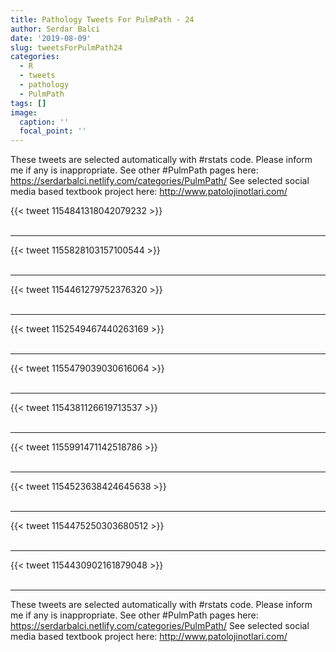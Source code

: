 ```yaml
---
title: Pathology Tweets For PulmPath - 24
author: Serdar Balci
date: '2019-08-09'
slug: tweetsForPulmPath24
categories:
  - R
  - tweets
  - pathology
  - PulmPath
tags: []
image:
  caption: ''
  focal_point: ''
---
```



These tweets are selected automatically with #rstats code. Please inform me if any is inappropriate.
See other #PulmPath pages here: https://serdarbalci.netlify.com/categories/PulmPath/ 
See selected social media based textbook project here: http://www.patolojinotlari.com/

{{< tweet 1154841318042079232 >}}
<br>
<br>
<hr>
{{< tweet 1155828103157100544 >}}
<br>
<br>
<hr>
{{< tweet 1154461279752376320 >}}
<br>
<br>
<hr>
{{< tweet 1152549467440263169 >}}
<br>
<br>
<hr>
{{< tweet 1155479039030616064 >}}
<br>
<br>
<hr>
{{< tweet 1154381126619713537 >}}
<br>
<br>
<hr>
{{< tweet 1155991471142518786 >}}
<br>
<br>
<hr>
{{< tweet 1154523638424645638 >}}
<br>
<br>
<hr>
{{< tweet 1154475250303680512 >}}
<br>
<br>
<hr>
{{< tweet 1154430902161879048 >}}
<br>
<br>
<hr>


These tweets are selected automatically with #rstats code. Please inform me if any is inappropriate.
See other #PulmPath pages here: https://serdarbalci.netlify.com/categories/PulmPath/ 
See selected social media based textbook project here: http://www.patolojinotlari.com/
